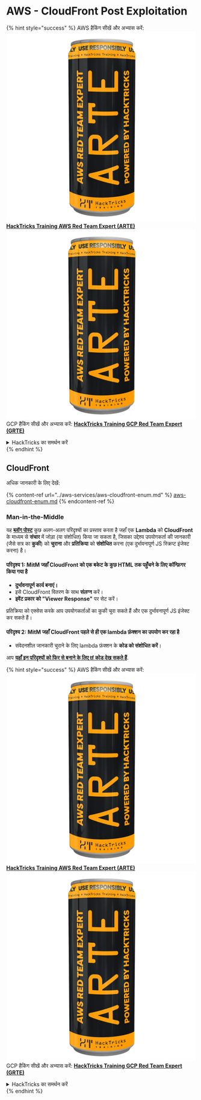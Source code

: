 # AWS - CloudFront Post Exploitation

{% hint style="success" %}
AWS हैकिंग सीखें और अभ्यास करें:<img src="../../../.gitbook/assets/image (1) (1) (1).png" alt="" data-size="line">[**HackTricks Training AWS Red Team Expert (ARTE)**](https://training.hacktricks.xyz/courses/arte)<img src="../../../.gitbook/assets/image (1) (1) (1).png" alt="" data-size="line">\
GCP हैकिंग सीखें और अभ्यास करें: <img src="../../../.gitbook/assets/image (2).png" alt="" data-size="line">[**HackTricks Training GCP Red Team Expert (GRTE)**<img src="../../../.gitbook/assets/image (2).png" alt="" data-size="line">](https://training.hacktricks.xyz/courses/grte)

<details>

<summary>HackTricks का समर्थन करें</summary>

* [**सदस्यता योजनाएँ**](https://github.com/sponsors/carlospolop) देखें!
* **💬 [**Discord समूह**](https://discord.gg/hRep4RUj7f) या [**telegram समूह**](https://t.me/peass) में शामिल हों या **Twitter** 🐦 पर हमें **फॉलो करें** [**@hacktricks\_live**](https://twitter.com/hacktricks_live)**.**
* **HackTricks** और [**HackTricks Cloud**](https://github.com/carlospolop/hacktricks-cloud) github repos में PRs सबमिट करके हैकिंग ट्रिक्स साझा करें।

</details>
{% endhint %}

## CloudFront

अधिक जानकारी के लिए देखें:

{% content-ref url="../aws-services/aws-cloudfront-enum.md" %}
[aws-cloudfront-enum.md](../aws-services/aws-cloudfront-enum.md)
{% endcontent-ref %}

### Man-in-the-Middle

यह [**ब्लॉग पोस्ट**](https://medium.com/@adan.alvarez/how-attackers-can-misuse-aws-cloudfront-access-to-make-it-rain-cookies-acf9ce87541c) कुछ अलग-अलग परिदृश्यों का प्रस्ताव करता है जहाँ एक **Lambda** को **CloudFront** के माध्यम से **संचार** में जोड़ा (या संशोधित) किया जा सकता है, जिसका उद्देश्य उपयोगकर्ता की जानकारी (जैसे सत्र का **कुकी**) को **चुराना** और **प्रतिक्रिया** को **संशोधित** करना (एक दुर्भावनापूर्ण JS स्क्रिप्ट इंजेक्ट करना) है।

#### परिदृश्य 1: MitM जहाँ CloudFront को एक बकेट के कुछ HTML तक पहुँचने के लिए कॉन्फ़िगर किया गया है

* **दुर्भावनापूर्ण **कार्य** बनाएं।**
* इसे CloudFront वितरण के साथ **संलग्न** करें।
* **इवेंट प्रकार को "Viewer Response"** पर सेट करें।

प्रतिक्रिया को एक्सेस करके आप उपयोगकर्ताओं का कुकी चुरा सकते हैं और एक दुर्भावनापूर्ण JS इंजेक्ट कर सकते हैं।

#### परिदृश्य 2: MitM जहाँ CloudFront पहले से ही एक lambda फ़ंक्शन का उपयोग कर रहा है

* संवेदनशील जानकारी चुराने के लिए lambda फ़ंक्शन के **कोड को संशोधित करें**।

आप [**यहाँ इन परिदृश्यों को फिर से बनाने के लिए tf कोड देख सकते हैं**](https://github.com/adanalvarez/AWS-Attack-Scenarios/tree/main).

{% hint style="success" %}
AWS हैकिंग सीखें और अभ्यास करें:<img src="../../../.gitbook/assets/image (1) (1) (1).png" alt="" data-size="line">[**HackTricks Training AWS Red Team Expert (ARTE)**](https://training.hacktricks.xyz/courses/arte)<img src="../../../.gitbook/assets/image (1) (1) (1).png" alt="" data-size="line">\
GCP हैकिंग सीखें और अभ्यास करें: <img src="../../../.gitbook/assets/image (2).png" alt="" data-size="line">[**HackTricks Training GCP Red Team Expert (GRTE)**<img src="../../../.gitbook/assets/image (2).png" alt="" data-size="line">](https://training.hacktricks.xyz/courses/grte)

<details>

<summary>HackTricks का समर्थन करें</summary>

* [**सदस्यता योजनाएँ**](https://github.com/sponsors/carlospolop) देखें!
* **💬 [**Discord समूह**](https://discord.gg/hRep4RUj7f) या [**telegram समूह**](https://t.me/peass) में शामिल हों या **Twitter** 🐦 पर हमें **फॉलो करें** [**@hacktricks\_live**](https://twitter.com/hacktricks_live)**.**
* **HackTricks** और [**HackTricks Cloud**](https://github.com/carlospolop/hacktricks-cloud) github repos में PRs सबमिट करके हैकिंग ट्रिक्स साझा करें।

</details>
{% endhint %}
